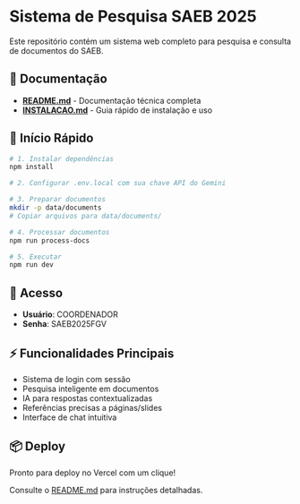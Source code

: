 # Sistema de Pesquisa SAEB 2025

Este repositório contém um sistema web completo para pesquisa e consulta de documentos do SAEB.

## 📖 Documentação

- **[README.md](README.md)** - Documentação técnica completa
- **[INSTALACAO.md](INSTALACAO.md)** - Guia rápido de instalação e uso

## 🚀 Início Rápido

```bash
# 1. Instalar dependências
npm install

# 2. Configurar .env.local com sua chave API do Gemini

# 3. Preparar documentos
mkdir -p data/documents
# Copiar arquivos para data/documents/

# 4. Processar documentos
npm run process-docs

# 5. Executar
npm run dev
```

## 🔐 Acesso

- **Usuário**: COORDENADOR
- **Senha**: SAEB2025FGV

## ⚡ Funcionalidades Principais

- Sistema de login com sessão
- Pesquisa inteligente em documentos
- IA para respostas contextualizadas
- Referências precisas a páginas/slides
- Interface de chat intuitiva

## 📦 Deploy

Pronto para deploy no Vercel com um clique!

Consulte o [README.md](README.md) para instruções detalhadas.
